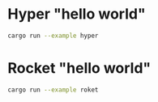 # Hyper "hello world"

```bash
cargo run --example hyper
```

# Rocket "hello world"

```bash
cargo run --example roket
```
